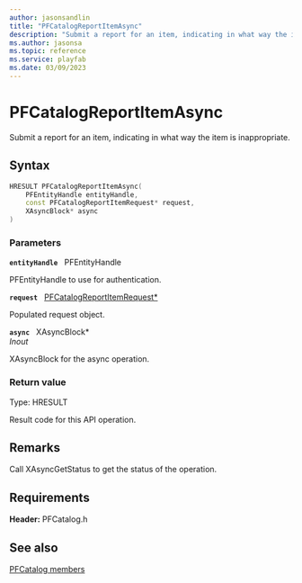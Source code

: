 ```yaml
---
author: jasonsandlin
title: "PFCatalogReportItemAsync"
description: "Submit a report for an item, indicating in what way the item is inappropriate."
ms.author: jasonsa
ms.topic: reference
ms.service: playfab
ms.date: 03/09/2023
---
```


# PFCatalogReportItemAsync  

Submit a report for an item, indicating in what way the item is inappropriate.  

## Syntax  
  
```cpp
HRESULT PFCatalogReportItemAsync(  
    PFEntityHandle entityHandle,  
    const PFCatalogReportItemRequest* request,  
    XAsyncBlock* async  
)  
```  
  
### Parameters  
  
**`entityHandle`** &nbsp; PFEntityHandle  
  
PFEntityHandle to use for authentication.  
  
**`request`** &nbsp; [PFCatalogReportItemRequest*](../../pfcatalogtypes/structs/pfcatalogreportitemrequest.md)  
  
Populated request object.  
  
**`async`** &nbsp; XAsyncBlock*  
*_Inout_*  
  
XAsyncBlock for the async operation.  
  
  
### Return value
Type: HRESULT
  
Result code for this API operation.
  
## Remarks  
  
Call XAsyncGetStatus to get the status of the operation.
  
## Requirements  
  
**Header:** PFCatalog.h
  
## See also  
[PFCatalog members](../pfcatalog_members.md)  

  
  
